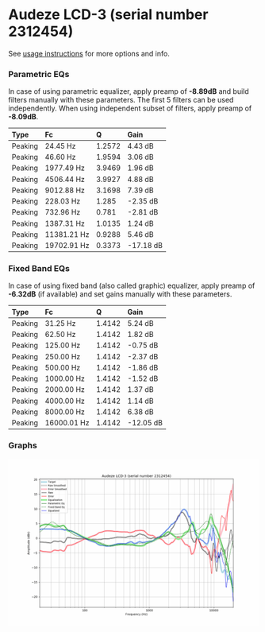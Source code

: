 # Audeze LCD-3 (serial number 2312454)
See [usage instructions](https://github.com/jaakkopasanen/AutoEq#usage) for more options and info.

### Parametric EQs
In case of using parametric equalizer, apply preamp of **-8.89dB** and build filters manually
with these parameters. The first 5 filters can be used independently.
When using independent subset of filters, apply preamp of **-8.09dB**.

| Type    | Fc          |      Q | Gain      |
|:--------|:------------|:-------|:----------|
| Peaking | 24.45 Hz    | 1.2572 | 4.43 dB   |
| Peaking | 46.60 Hz    | 1.9594 | 3.06 dB   |
| Peaking | 1977.49 Hz  | 3.9469 | 1.96 dB   |
| Peaking | 4506.44 Hz  | 3.9927 | 4.88 dB   |
| Peaking | 9012.88 Hz  | 3.1698 | 7.39 dB   |
| Peaking | 228.03 Hz   | 1.285  | -2.35 dB  |
| Peaking | 732.96 Hz   | 0.781  | -2.81 dB  |
| Peaking | 1387.31 Hz  | 1.0135 | 1.24 dB   |
| Peaking | 11381.21 Hz | 0.9288 | 5.46 dB   |
| Peaking | 19702.91 Hz | 0.3373 | -17.18 dB |

### Fixed Band EQs
In case of using fixed band (also called graphic) equalizer, apply preamp of **-6.32dB**
(if available) and set gains manually with these parameters.

| Type    | Fc          |      Q | Gain      |
|:--------|:------------|:-------|:----------|
| Peaking | 31.25 Hz    | 1.4142 | 5.24 dB   |
| Peaking | 62.50 Hz    | 1.4142 | 1.82 dB   |
| Peaking | 125.00 Hz   | 1.4142 | -0.75 dB  |
| Peaking | 250.00 Hz   | 1.4142 | -2.37 dB  |
| Peaking | 500.00 Hz   | 1.4142 | -1.86 dB  |
| Peaking | 1000.00 Hz  | 1.4142 | -1.52 dB  |
| Peaking | 2000.00 Hz  | 1.4142 | 1.37 dB   |
| Peaking | 4000.00 Hz  | 1.4142 | 1.14 dB   |
| Peaking | 8000.00 Hz  | 1.4142 | 6.38 dB   |
| Peaking | 16000.01 Hz | 1.4142 | -12.05 dB |

### Graphs
![](./Audeze%20LCD-3%20(serial%20number%202312454).png)